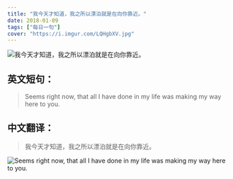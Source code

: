 ```yaml
---
title: "我今天才知道，我之所以漂泊就是在向你靠近。"
date: 2018-01-09
tags: ["每日一句"]
cover: "https://i.imgur.com/LQHgbXV.jpg"
---
```


![我今天才知道，我之所以漂泊就是在向你靠近。](https://i.imgur.com/0eWNAjM.jpg)

## 英文短句：
> Seems right now, that all I have done in my life was making my way here to you.

<!--more-->

## 中文翻译：
> 我今天才知道，我之所以漂泊就是在向你靠近。

![Seems right now, that all I have done in my life was making my way here to you.](https://i.imgur.com/wwxBC1N.jpg)

